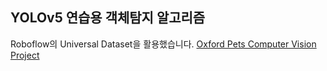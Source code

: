 ## YOLOv5 연습용 객체탐지 알고리즘

Roboflow의 Universal Dataset을 활용했습니다.
[Oxford Pets Computer Vision Project](https://universe.roboflow.com/brad-dwyer/oxford-pets)
